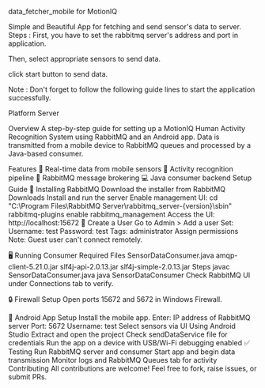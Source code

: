 data_fetcher_mobile for MotionIQ

Simple and Beautiful App for fetching and send sensor's data to server.
Steps :
First, you have to set the rabbitmq server's address and port in application.

Then, select appropriate sensors to send data.

click start button to send data.


Note :
Don't forget to follow the following guide lines to start the application successfully.


Platform Server

Overview
A step-by-step guide for setting up a MotionIQ Human Activity Recognition System using RabbitMQ and an Android app. Data is transmitted from a mobile device to RabbitMQ queues and processed by a Java-based consumer.

Features
📱 Real-time data from mobile sensors
🧠 Activity recognition pipeline
🐇 RabbitMQ message brokering
💻 Java consumer backend
Setup Guide
🔧 Installing RabbitMQ
Download the installer from RabbitMQ Downloads
Install and run the server
Enable management UI:
cd "C:\Program Files\RabbitMQ Server\rabbitmq_server-{version}\sbin"
rabbitmq-plugins enable rabbitmq_management
Access the UI: http://localhost:15672
👤 Create a User
Go to Admin > Add a user
Set:
Username: test
Password: test
Tags: administrator
Assign permissions
Note: Guest user can't connect remotely.

🖥️ Running Consumer
Required Files
SensorDataConsumer.java
amqp-client-5.21.0.jar
slf4j-api-2.0.13.jar
slf4j-simple-2.0.13.jar
Steps
javac SensorDataConsumer.java
java SensorDataConsumer
Check RabbitMQ UI under Connections tab to verify.

🔒 Firewall Setup
Open ports 15672 and 5672 in Windows Firewall.

📱 Android App Setup
Install the mobile app.
Enter:
IP address of RabbitMQ server
Port: 5672
Username: test
Select sensors via UI
Using Android Studio
Extract and open the project
Check sendDataService file for credentials
Run the app on a device with USB/Wi-Fi debugging enabled
✅ Testing
Run RabbitMQ server and consumer
Start app and begin data transmission
Monitor logs and RabbitMQ Queues tab for activity
Contributing
All contributions are welcome! Feel free to fork, raise issues, or submit PRs.
